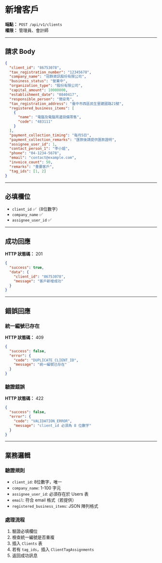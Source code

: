 # 新增客戶

**端點：** `POST /api/v1/clients`  
**權限：** 管理員、會計師

---

## 請求 Body

```json
{
  "client_id": "86753078",
  "tax_registration_number": "12345678",
  "company_name": "冠群資訊股份有限公司",
  "business_status": "營業中",
  "organization_type": "股份有限公司",
  "capital_amount": 10000000,
  "establishment_date": "0840417",
  "responsible_person": "簡安秀",
  "tax_registration_address": "臺中市西區民生里建國路21號",
  "registered_business_items": [
    {
      "name": "電腦及電腦周邊設備零售",
      "code": "483111"
    }
  ],
  "payment_collection_timing": "每月5日",
  "payment_collection_remarks": "匯款後請提供匯款證明",
  "assignee_user_id": 1,
  "contact_person_1": "李小姐",
  "phone": "04-1234-5678",
  "email": "contact@example.com",
  "invoice_count": 50,
  "remarks": "重要客戶",
  "tag_ids": [1, 2]
}
```

---

## 必填欄位
- `client_id` ✅（8位數字）
- `company_name` ✅
- `assignee_user_id` ✅

---

## 成功回應

**HTTP 狀態碼：** 201

```json
{
  "success": true,
  "data": {
    "client_id": "86753078",
    "message": "客戶新增成功"
  }
}
```

---

## 錯誤回應

### 統一編號已存在
**HTTP 狀態碼：** 409
```json
{
  "success": false,
  "error": {
    "code": "DUPLICATE_CLIENT_ID",
    "message": "統一編號已存在"
  }
}
```

### 驗證錯誤
**HTTP 狀態碼：** 422
```json
{
  "success": false,
  "error": {
    "code": "VALIDATION_ERROR",
    "message": "client_id 必須為 8 位數字"
  }
}
```

---

## 業務邏輯

### 驗證規則
- `client_id`: 8位數字，唯一
- `company_name`: 1-100 字元
- `assignee_user_id`: 必須存在於 Users 表
- `email`: 符合 email 格式（若提供）
- `registered_business_items`: JSON 陣列格式

### 處理流程
1. 驗證必填欄位
2. 檢查統一編號是否重複
3. 插入 `Clients` 表
4. 若有 `tag_ids`，插入 `ClientTagAssignments`
5. 返回成功訊息


